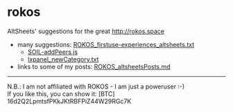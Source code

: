 # rokos
AltSheets' suggestions for the great http://rokos.space

* many suggestions: [ROKOS_firstuse-experiences_altsheets.txt](ROKOS_firstuse-experiences_altsheets.txt)
  * [SOIL-addPeers.js](SOIL-addPeers.js)
  * [lxpanel_newCategory.txt](lxpanel_newCategory.txt)
* links to some of my posts: [ROKOS_altsheetsPosts.md](ROKOS_altsheetsPosts.md)



---

N.B.: I am not affiliated with ROKOS - I am just a poweruser :-)  
If you like this, you can show it:  [BTC] 16d2Q2LpmtsfPKkJKtRBFPiZ44W29RGc7K